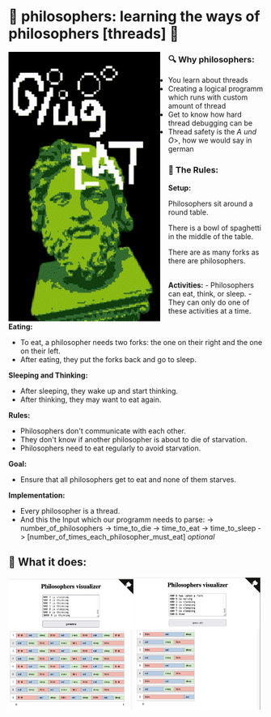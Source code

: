 # 🗿 philosophers: learning the ways of philosophers [threads] 🗿

<img src="readme/philo_animate.gif" align="left" width="300px" style="margin-right:16px">

### 🔍 Why philosophers:
- You learn about threads
- Creating a logical programm which runs with custom amount of thread
- Get to know how hard thread debugging can be
- Thread safety is the <i>A und O</i>>, how we would say in german

### 📜 The Rules:
<div>
  <div align="left">
  <b>Setup:</b>
  <p>Philosophers sit around a round table.</p>
  <p>There is a bowl of spaghetti in the middle of the table.</p>
  <p>There are as many forks as there are philosophers.</p><br>
  </div>
  <div  align="left">
  <b>Activities:</b>
  - Philosophers can eat, think, or sleep.
  - They can only do one of these activities at a time.<br>
  </div>

<b>Eating:</b>
- To eat, a philosopher needs two forks: the one on their right and the one on their left.
- After eating, they put the forks back and go to sleep.<br>

<b>Sleeping and Thinking:</b>
- After sleeping, they wake up and start thinking.
- After thinking, they may want to eat again.<br>

<b>Rules:</b>
- Philosophers don't communicate with each other.
- They don't know if another philosopher is about to die of starvation.
- Philosophers need to eat regularly to avoid starvation.<br>

<b>Goal:</b>
- Ensure that all philosophers get to eat and none of them starves.<br>

<b>Implementation:</b>
- Every philosopher is a thread.
- And this the Input which our programm needs to parse: </b>
-> number_of_philosophers
-> time_to_die
-> time_to_eat
-> time_to_sleep
-> [number_of_times_each_philosopher_must_eat] <i>optional</i></b><br>
</div>

## 🧘 What it does:
<img src="readme/forever.png" width="49%">
<img src="readme/rip8.png" width="49%">

